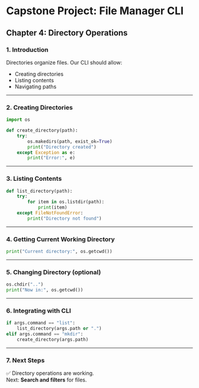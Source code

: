 # Capstone Project: File Manager CLI
## Chapter 4: Directory Operations

### 1. Introduction
Directories organize files. Our CLI should allow:  
- Creating directories  
- Listing contents  
- Navigating paths  

---

### 2. Creating Directories
```python
import os

def create_directory(path):
    try:
        os.makedirs(path, exist_ok=True)
        print("Directory created")
    except Exception as e:
        print("Error:", e)
```

---

### 3. Listing Contents
```python
def list_directory(path):
    try:
        for item in os.listdir(path):
            print(item)
    except FileNotFoundError:
        print("Directory not found")
```

---

### 4. Getting Current Working Directory
```python
print("Current directory:", os.getcwd())
```

---

### 5. Changing Directory (optional)
```python
os.chdir("..")
print("Now in:", os.getcwd())
```

---

### 6. Integrating with CLI
```python
if args.command == "list":
    list_directory(args.path or ".")
elif args.command == "mkdir":
    create_directory(args.path)
```

---

### 7. Next Steps
✅ Directory operations are working.  
Next: **Search and filters** for files.
